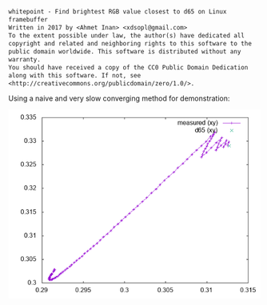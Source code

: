 ```
whitepoint - Find brightest RGB value closest to d65 on Linux framebuffer
Written in 2017 by <Ahmet Inan> <xdsopl@gmail.com>
To the extent possible under law, the author(s) have dedicated all copyright and related and neighboring rights to this software to the public domain worldwide. This software is distributed without any warranty.
You should have received a copy of the CC0 Public Domain Dedication along with this software. If not, see <http://creativecommons.org/publicdomain/zero/1.0/>.
```

Using a naive and very slow converging method for demonstration:

![naive.png](https://raw.githubusercontent.com/xdsopl/whitepoint/master/doc/naive.png)

